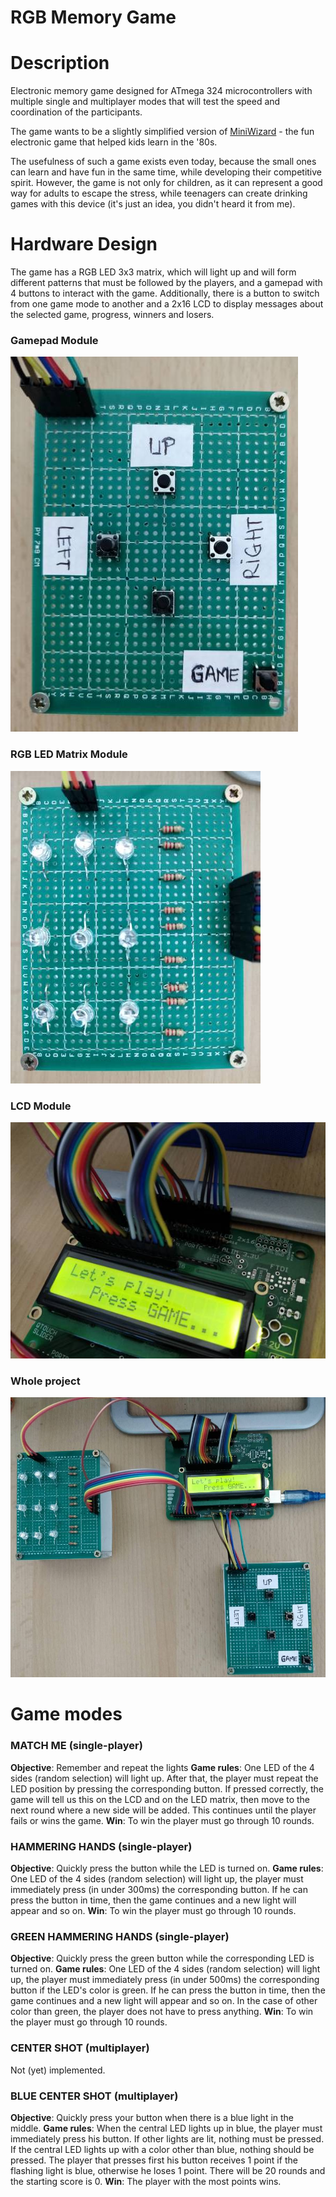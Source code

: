 # RGB Memory Game

# Description
Electronic memory game designed for ATmega 324 microcontrollers with multiple single and multiplayer modes that will test the speed and coordination of the participants.

The game wants to be a slightly simplified version of [MiniWizard](https://www.vtechkids.com/assets/data/products/%7BB165F8D6-DD6C-4E06-8937-6B59C974892F%7D/manuals/Mini_Wizard.pdf) - the fun electronic game that helped kids learn in the '80s.

The usefulness of such a game exists even today, because the small ones can learn and have fun in the same time, while developing their competitive spirit. However, the game is not only for children, as it can represent a good way for adults to escape the stress, while teenagers can create drinking games with this device (it's just an idea, you didn't heard it from me).

# Hardware Design
The game has a RGB LED 3x3 matrix, which will light up and will form different patterns that must be followed by the players, and a gamepad with 4 buttons to interact with the game. Additionally, there is a button to switch from one game mode to another and a 2x16 LCD to display messages about the selected game, progress, winners and losers.

### Gamepad Module
![](https://raw.githubusercontent.com/tudor-paraschivescu/atmega324-memory-game/master/media/gamepad.jpg?raw=true)

### RGB LED Matrix Module
![](https://raw.githubusercontent.com/tudor-paraschivescu/atmega324-memory-game/master/media/matrix.jpg?raw=true)

### LCD Module
![](https://raw.githubusercontent.com/tudor-paraschivescu/atmega324-memory-game/master/media/lcd.jpg?raw=true)

### Whole project
![](https://raw.githubusercontent.com/tudor-paraschivescu/atmega324-memory-game/master/media/overall.jpg?raw=true)

# Game modes

### MATCH ME (single-player)
**Objective**: Remember and repeat the lights
**Game rules**: One LED of the 4 sides (random selection) will light up. After that, the player must repeat the LED position by pressing the corresponding button. If pressed correctly, the game will tell us this on the LCD and on the LED matrix, then move to the next round where a new side will be added. This continues until the player fails or wins the game.
**Win**: To win the player must go through 10 rounds.

### HAMMERING HANDS (single-player)
**Objective**: Quickly press the button while the LED is turned on.
**Game rules**: One LED of the 4 sides (random selection) will light up, the player must immediately press (in under 300ms) the corresponding button. If he can press the button in time, then the game continues and a new light will appear and so on.
**Win**: To win the player must go through 10 rounds.

### GREEN HAMMERING HANDS (single-player)
**Objective**: Quickly press the green button while the corresponding LED is turned on.
**Game rules**: One LED of the 4 sides (random selection) will light up, the player must immediately press (in under 500ms) the corresponding button if the LED's color is green. If he can press the button in time, then the game continues and a new light will appear and so on. In the case of other color than green, the player does not have to press anything.
**Win**: To win the player must go through 10 rounds.

### CENTER SHOT (multiplayer)
Not (yet) implemented.

### BLUE CENTER SHOT (multiplayer)
**Objective**: Quickly press your button when there is a blue light in the middle.
**Game rules**: When the central LED lights up in blue, the player must immediately press his button. If other lights are lit, nothing must be pressed. If the central LED lights up with a color other than blue, nothing should be pressed. The player that presses first his button receives 1 point if the flashing light is blue, otherwise he loses 1 point. There will be 20 rounds and the starting score is 0.
**Win**: The player with the most points wins.

